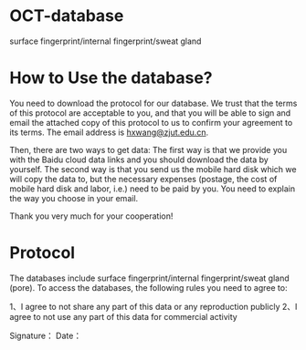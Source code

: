 # OCT-database
surface fingerprint/internal fingerprint/sweat gland

# How to Use the database?
You need to download the protocol for our database. We trust that the terms of this protocol are acceptable to you, and that you will be able to sign and email the attached copy of this protocol to us to confirm your agreement to its terms. The email address is hxwang@zjut.edu.cn.

Then, there are two ways to get data:
The first way is that we provide you with the Baidu cloud data links and you should download the data by yourself.
The second way is that  you send us the mobile hard disk which we will copy the data to, but the necessary expenses (postage, the cost of mobile hard disk and labor, i.e.) need to be paid by you.
You need to explain the way you choose in your email.

Thank you very much for your cooperation!

# Protocol

The databases include surface fingerprint/internal fingerprint/sweat gland (pore). To access the databases, the following rules you need to agree to:

1、I agree to not share any part of this data or any reproduction publicly
2、I agree to not use any part of this data for commercial activity




Signature：
Date：
